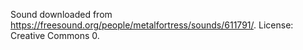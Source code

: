 Sound downloaded from <https://freesound.org/people/metalfortress/sounds/611791/>.
License: Creative Commons 0.

